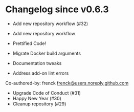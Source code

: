 # Changelog since v0.6.3
- Add new repository workflow (#32)

* Add new repository workflow

* Prettified Code!

* Migrate Docker build arguments

* Documentation tweaks

* Address add-on lint errors

Co-authored-by: frenck <frenck@users.noreply.github.com> 
- Upgrade Code of Conduct (#31) 
- Happy New Year (#30) 
- Cleanup repository (#29) 
